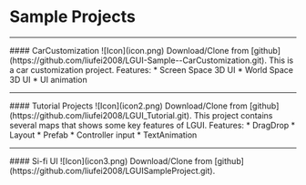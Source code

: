 # Sample Projects

<hr>
#### CarCustomization
![Icon](icon.png)
Download/Clone from [github](https://github.com/liufei2008/LGUI-Sample--CarCustomization.git).
This is a car customization project.
Features:
* Screen Space 3D UI
* World Space 3D UI
* UI animation

<hr>
#### Tutorial Projects
![Icon](icon2.png)
Download/Clone from [github](https://github.com/liufei2008/LGUI_Tutorial.git).
This project contains several maps that shows some key features of LGUI.
Features:
* DragDrop
* Layout
* Prefab
* Controller input
* TextAnimation

<hr>
#### Si-fi UI
![Icon](icon3.png)
Download/Clone from [github](https://github.com/liufei2008/LGUISampleProject.git).